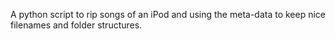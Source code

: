 A python script to rip songs of an iPod and using the meta-data to keep nice filenames and folder structures.